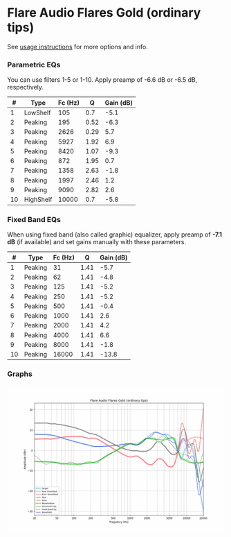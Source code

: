 # Flare Audio Flares Gold (ordinary tips)
See [usage instructions](https://github.com/jaakkopasanen/AutoEq#usage) for more options and info.

### Parametric EQs
You can use filters 1-5 or 1-10. Apply preamp of -6.6 dB or -6.5 dB, respectively.

|   # | Type      |   Fc (Hz) |    Q |   Gain (dB) |
|-----|-----------|-----------|------|-------------|
|   1 | LowShelf  |       105 | 0.7  |        -5.1 |
|   2 | Peaking   |       195 | 0.52 |        -6.3 |
|   3 | Peaking   |      2626 | 0.29 |         5.7 |
|   4 | Peaking   |      5927 | 1.92 |         6.9 |
|   5 | Peaking   |      8420 | 1.07 |        -9.3 |
|   6 | Peaking   |       872 | 1.95 |         0.7 |
|   7 | Peaking   |      1358 | 2.63 |        -1.8 |
|   8 | Peaking   |      1997 | 2.46 |         1.2 |
|   9 | Peaking   |      9090 | 2.82 |         2.6 |
|  10 | HighShelf |     10000 | 0.7  |        -5.8 |

### Fixed Band EQs
When using fixed band (also called graphic) equalizer, apply preamp of **-7.1 dB** (if available) and set gains manually with these parameters.

|   # | Type    |   Fc (Hz) |    Q |   Gain (dB) |
|-----|---------|-----------|------|-------------|
|   1 | Peaking |        31 | 1.41 |        -5.7 |
|   2 | Peaking |        62 | 1.41 |        -4.8 |
|   3 | Peaking |       125 | 1.41 |        -5.2 |
|   4 | Peaking |       250 | 1.41 |        -5.2 |
|   5 | Peaking |       500 | 1.41 |        -0.4 |
|   6 | Peaking |      1000 | 1.41 |         2.6 |
|   7 | Peaking |      2000 | 1.41 |         4.2 |
|   8 | Peaking |      4000 | 1.41 |         6.6 |
|   9 | Peaking |      8000 | 1.41 |        -1.8 |
|  10 | Peaking |     16000 | 1.41 |       -13.8 |

### Graphs
![](./Flare%20Audio%20Flares%20Gold%20(ordinary%20tips).png)
